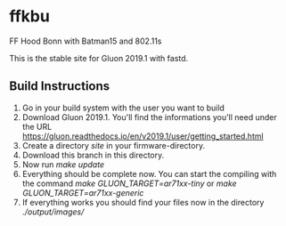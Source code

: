 # ffkbu
FF Hood Bonn with Batman15 and 802.11s


This is the stable site for Gluon 2019.1 with fastd.


## Build Instructions

1. Go in your build system with the user you want to build
2. Download Gluon 2019.1. You'll find the informations you'll need under the URL https://gluon.readthedocs.io/en/v2019.1/user/getting_started.html
3. Create a directory *site* in your firmware-directory.
4. Download this branch in this directory.
5. Now run *make update*
6. Everything should be complete now. You can start the compiling with the command *make GLUON_TARGET=ar71xx-tiny* or *make GLUON_TARGET=ar71xx-generic*
7. If everything works you should find your files now in the directory *./output/images/*
